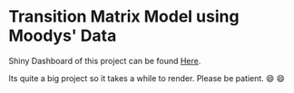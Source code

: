 Transition Matrix Model using Moodys' Data
================

Shiny Dashboard of this project can be found [Here](https://rachelgu.shinyapps.io/zscore_moody/).

Its quite a big project so it takes a while to render. Please be patient. 😄 😄
